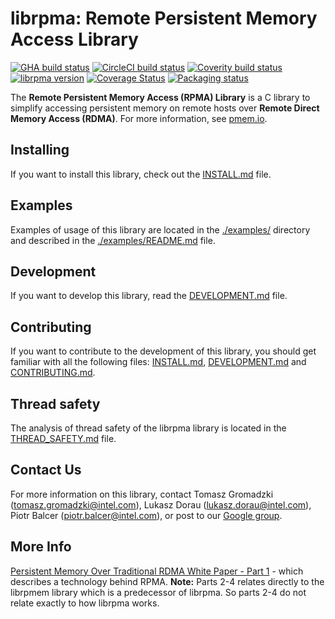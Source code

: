# **librpma: Remote Persistent Memory Access Library**

[![GHA build status](https://github.com/pmem/rpma/workflows/RPMA/badge.svg?branch=master)](https://github.com/pmem/rpma/actions)
[![CircleCI build status](https://circleci.com/gh/pmem/rpma.svg?style=shield)](https://app.circleci.com/pipelines/github/pmem/rpma)
[![Coverity build status](https://scan.coverity.com/projects/26948/badge.svg)](https://scan.coverity.com/projects/librpma)
[![librpma version](https://img.shields.io/github/tag/pmem/rpma.svg)](https://github.com/pmem/rpma/releases/latest)
[![Coverage Status](https://codecov.io/github/pmem/rpma/coverage.svg?branch=master)](https://codecov.io/gh/pmem/rpma/branch/master)
[![Packaging status](https://repology.org/badge/tiny-repos/rpma.svg)](https://repology.org/project/rpma/versions)

The **Remote Persistent Memory Access (RPMA) Library** is a C library to simplify accessing persistent memory on remote hosts over **Remote Direct Memory Access (RDMA)**. For more information, see
[pmem.io](https://pmem.io).

## Installing

If you want to install this library, check out the [INSTALL.md](INSTALL.md) file.

## Examples

Examples of usage of this library are located in the [./examples/](./examples/) directory and described in the [./examples/README.md](./examples/README.md) file.

## Development

If you want to develop this library, read the [DEVELOPMENT.md](DEVELOPMENT.md) file.

## Contributing

If you want to contribute to the development of this library, you should get familiar with all the following files: [INSTALL.md](INSTALL.md), [DEVELOPMENT.md](DEVELOPMENT.md) and [CONTRIBUTING.md](CONTRIBUTING.md).

## Thread safety

The analysis of thread safety of the librpma library is located in the [THREAD_SAFETY.md](THREAD_SAFETY.md) file.

## Contact Us

For more information on this library, contact
Tomasz Gromadzki (tomasz.gromadzki@intel.com),
Lukasz Dorau (lukasz.dorau@intel.com),
Piotr Balcer (piotr.balcer@intel.com), or post to our
[Google group](https://groups.google.com/group/pmem).

## More Info

[Persistent Memory Over Traditional RDMA White Paper - Part 1](https://software.intel.com/content/www/us/en/develop/articles/persistent-memory-replication-over-traditional-rdma-part-1-understanding-remote-persistent.html) - which describes a technology behind RPMA. **Note:** Parts 2-4 relates directly to the librpmem library which is a predecessor of librpma. So parts 2-4 do not relate exactly to how librpma works.
